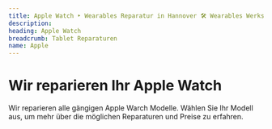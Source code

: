 ```yaml
---
title: Apple Watch ‣ Wearables Reparatur in Hannover 🛠️ Wearables Werkstatt
description: 
heading: Apple Watch
breadcrumb: Tablet Reparaturen
name: Apple
---
```


# Wir reparieren Ihr Apple Watch
Wir reparieren alle gängigen Apple Warch Modelle. Wählen Sie Ihr Modell aus, um mehr über die möglichen Reparaturen und Preise zu erfahren.
